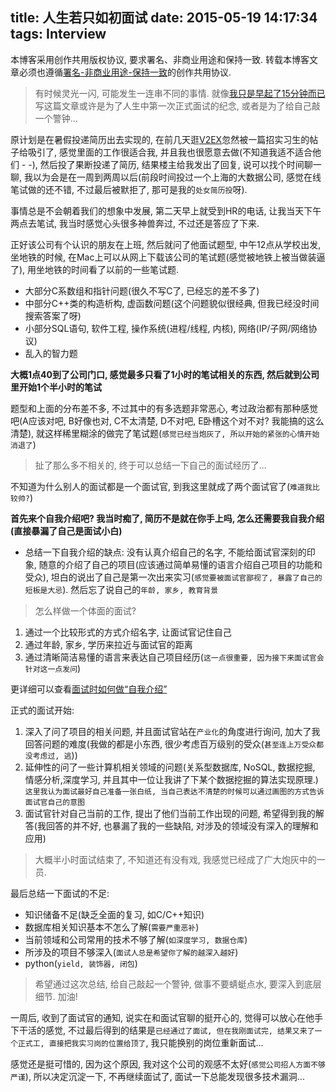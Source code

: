 title: 人生若只如初面试
date: 2015-05-19 14:17:34
tags: Interview
---


本博客采用创作共用版权协议, 要求署名、非商业用途和保持一致. 转载本博客文章必须也遵循[署名-非商业用途-保持一致](http://creativecommons.org/licenses/by-nc-sa/3.0/deed.zh)的创作共用协议.


> 有时候灵光一闪, 可能发生一连串不同的事情. 就像[我只是早起了15分钟而已](http://www.jianshu.com/p/b39d6bb742f4)
> 写这篇文章或许是为了人生中第一次正式面试的纪念, 或者是为了给自己敲一个警钟...

原计划是在暑假投递简历出去实现的, 在前几天逛[V2EX](http://www.v2ex.com/)忽然被一篇招实习生的帖子给吸引了, 感觉里面的工作很适合我, 并且我也很愿意去做(不知道我适不适合他们 - -), 然后投了果断投递了简历, 结果楼主给我发出了回复, 说可以找个时间聊一聊, 我以为会是在一周到两周以后(前段时间投过一个上海的大数据公司, 感觉在线笔试做的还不错, 不过最后被默拒了, 那可是我的`处女简历投`呀).

<!--more-->

事情总是不会朝着我们的想象中发展, 第二天早上就受到HR的电话, 让我当天下午两点去笔试, 我当时感觉心头很多神兽奔过, 不过还是答应了下来. 

正好该公司有个认识的朋友在上班, 然后就问了他面试题型, 中午12点从学校出发, 坐地铁的时候, 在Mac上可以从网上下载该公司的笔试题(感觉被地铁上被当做装逼了), 用坐地铁的时间看了以前的一些笔试题. 

- 大部分C系数组和指针问题(很久不写C了, 已经忘的差不多了)
- 中部分C++类的构造析构, 虚函数问题(这个问题貌似很经典, 但我已经没时间搜索答案了呀)
- 小部分SQL语句, 软件工程, 操作系统(进程/线程, 内核), 网络(IP/子网/网络协议)
- 乱入的智力题

**大概1点40到了公司门口, 感觉最多只看了1小时的笔试相关的东西, 然后就到公司里开始1个半小时的笔试**

题型和上面的分布差不多, 不过其中的有多选题非常恶心, 考过政治都有那种感觉吧(A应该对吧, B好像也对, C不太清楚, D不对吧, E卧槽这个对不对? 我能搞的这么清楚), 就这样稀里糊涂的做完了笔试题(`感觉已经当炮灰了, 所以开始的紧张的心情开始消退了`)

> 扯了那么多不相关的, 终于可以总结一下自己的面试经历了...


不知道为什么别人的面试都是一个面试官, 到我这里就成了两个面试官了(`难道我比较帅?`)

**首先来个自我介绍吧? 我当时痴了, 简历不是就在你手上吗, 怎么还需要我自我介绍(直接暴漏了自己是面试小白)**

- 总结一下自我介绍的缺点: 没有认真介绍自己的名字, 不能给面试官深刻的印象, 随意的介绍了自己的项目(应该通过简单易懂的语言介绍自己项目的功能和受众), 坦白的说出了自己是第一次出来实习(`感觉要被面试官鄙视了, 暴露了自己的短板是大忌`). 然后忘了说自己的`年龄, 家乡, 教育背景`


> 怎么样做一个体面的面试?

1. 通过一个比较形式的方式介绍名字, 让面试官记住自己
2. 通过年龄, 家乡, 学历来拉近与面试官的距离
3. 通过清晰简洁易懂的语言来表达自己项目经历(`这一点很重要, 因为接下来面试官会针对这一点发问`)


更详细可以查看[面试时如何做“自我介绍”](http://www.jianshu.com/p/33ee641b108a)


正式的面试开始:

1. 深入了问了项目的相关问题, 并且面试官站在`产业化`的角度进行询问, 加大了我回答问题的难度(我做的都是小东西, 很少考虑百万级别的受众(`甚至连上万受众都没考虑过, 逃`))
2. 延伸性的问了一些计算机相关领域的问题(关系型数据库, NoSQL, 数据挖掘, 情感分析,深度学习, 并且其中一位让我讲了下某个数据挖掘的算法实现原理.)`这里我认为面试最好自己准备一张白纸, 当自己表达不清楚的时候可以通过画图的方式告诉面试官自己的意图`
3. 面试官针对自己当前的工作, 提出了他们当前工作出现的问题, 希望得到我的解答(我回答的并不好, 也暴漏了我的一些缺陷, 对涉及的领域没有深入的理解和应用)

> 大概半小时面试结束了, 不知道还有没有戏, 我感觉已经成了广大炮灰中的一员.

最后总结一下面试的不足:

- 知识储备不足(缺乏全面的复习, 如C/C++知识)
- 数据库相关知识基本不怎么了解(`需要严重恶补`)
- 当前领域和公司常用的技术不够了解(`如深度学习, 数据仓库`)
- 所涉及的项目不够深入(`面试人总是希望你了解的越深入越好`)
- python(`yield, 装饰器, 闭包`)

> 希望通过这次总结, 给自己敲起一个警钟, 做事不要蜻蜓点水, 要深入到底层细节. 加油!

一周后, 收到了面试官的通知, 说实在和面试官聊的挺开心的, 觉得可以放心在他手下干活的感觉, 不过最后得到的结果是`已经通过了面试, 但在我刚面试完, 结果又来了一个正式工, 直接把我实习岗的位置给顶了`, 我只能换别的岗位重新面试...

感觉还是挺可惜的, 因为这个原因, 我对这个公司的观感不太好(`感觉公司招人方面不够严谨`), 所以决定沉淀一下, 不再继续面试了, 面试一下总能发现很多技术漏洞...

